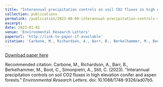 ```yaml
---
title: "Interannual precipitation controls on soil CO2 fluxes in high elevation conifer and aspen forests"
collection: publications
permalink: /publication/2023-00-00-interannual-precipitation-controls-soil-co2
excerpt:
date: 2023-01-01
venue: 'Environmental Research Letters'
paperurl: 'http://link-to-paper-if-available'
citation: 'Carbone, M., Richardson, A., Barr, B., Berkelhammer, M., Boot, C., Simonpietri, A., Still, C. (2023). "Interannual precipitation controls on soil CO2 fluxes in high elevation conifer and aspen forests." <i>Environmental Research Letters</i>. doi: 10.1088/1748-9326/ad07b5.'
---
```


[Download paper here](http://link-to-paper-if-available)

Recommended citation: Carbone, M., Richardson, A., Barr, B., Berkelhammer, M., Boot, C., Simonpietri, A., Still, C. (2023). "Interannual precipitation controls on soil CO2 fluxes in high elevation conifer and aspen forests." <i>Environmental Research Letters</i>. doi: 10.1088/1748-9326/ad07b5.
